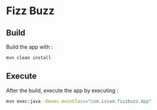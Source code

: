 # Fizz Buzz

## Build

Build the app with :

```bash
mvn clean install
```

## Execute

After the build, execute the app by executing :
```bash
mvn exec:java -Dexec.mainClass="com.issam.fizzbuzz.App"
```
